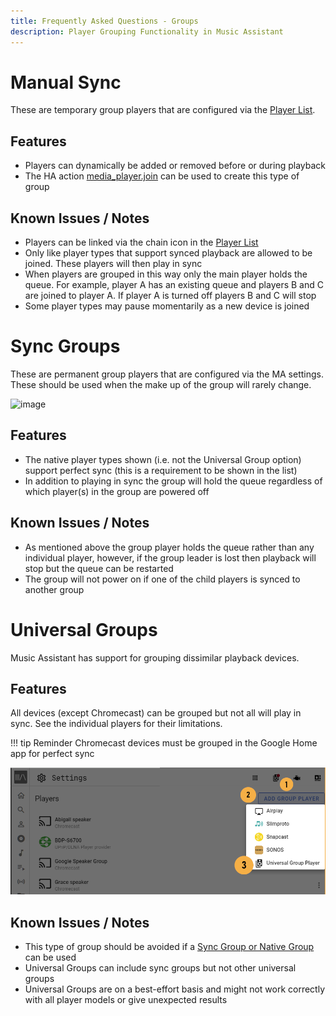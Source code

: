 ```yaml
---
title: Frequently Asked Questions - Groups
description: Player Grouping Functionality in Music Assistant
---
```


# Manual Sync

These are temporary group players that are configured via the [Player List](ui.md#player-list).

## Features

- Players can dynamically be added or removed before or during playback
- The HA action [media_player.join](https://www.home-assistant.io/integrations/media_player/#action-media_playerjoin) can be used to create this type of group

## Known Issues / Notes

- Players can be linked via the chain icon in the [Player List](../ui.md#player-list)
- Only like player types that support synced playback are allowed to be joined. These players will then play in sync
- When players are grouped in this way only the main player holds the queue. For example, player A has an existing queue and players B and C are joined to player A. If player A is turned off players B and C will stop
- Some player types may pause momentarily as a new device is joined 

# Sync Groups

These are permanent group players that are configured via the MA settings. These should be used when the make up of the group will rarely change.

![image](assets/screenshots/syncgroup.png)

## Features

- The native player types shown (i.e. not the Universal Group option) support perfect sync (this is a requirement to be shown in the list)
- In addition to playing in sync the group will hold the queue regardless of which player(s) in the group are powered off
  
## Known Issues / Notes

- As mentioned above the group player holds the queue rather than any individual player, however, if the group leader is lost then playback will stop but the queue can be restarted
- The group will not power on if one of the child players is synced to another group

# Universal Groups

Music Assistant has support for grouping dissimilar playback devices. 

## Features

All devices (except Chromecast) can be grouped but not all will play in sync. See the individual players for their limitations.

!!! tip
    Reminder Chromecast devices must be grouped in the Google Home app for perfect sync

![image](../assets/screenshots/universal-group.png)

## Known Issues / Notes

- This type of group should be avoided if a [Sync Group or Native Group](../ui.md#grouping-players) can be used
- Universal Groups can include sync groups but not other universal groups
- Universal Groups are on a best-effort basis and might not work correctly with all player models or give unexpected results
